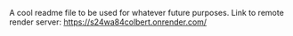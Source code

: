 A cool readme file to be used for whatever future purposes.
Link to remote render server: https://s24wa84colbert.onrender.com/
